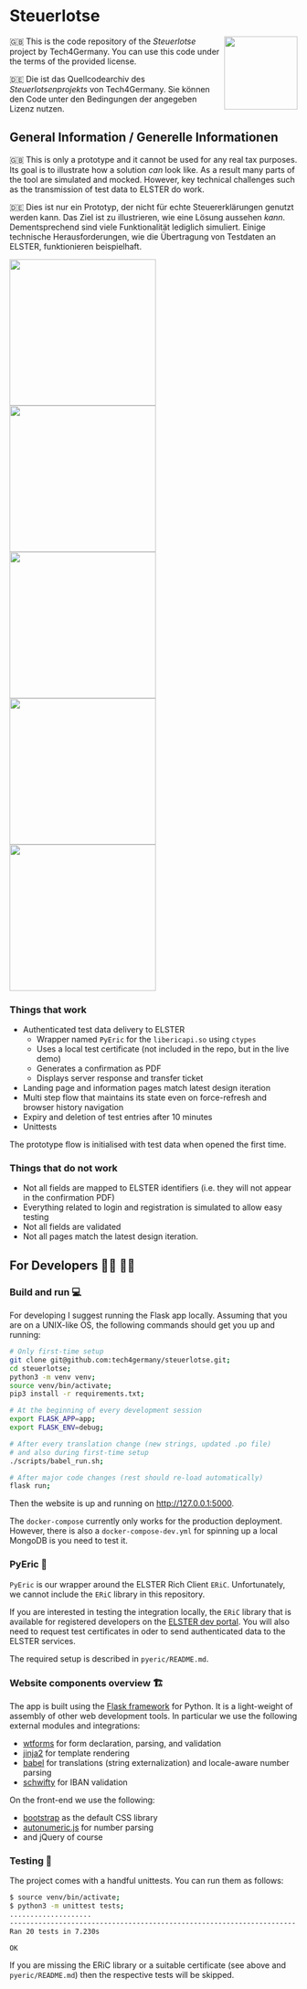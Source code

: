 # Steuerlotse

<img src="documentation/logo_large.png" width="128px" align="right" />

🇬🇧 This is the code repository of the _Steuerlotse_ project by Tech4Germany.
You can use this code under the terms of the provided license.

🇩🇪 Die ist das Quellcodearchiv des _Steuerlotsenprojekts_ von Tech4Germany.
Sie können den Code unter den Bedingungen der angegeben Lizenz nutzen.

## General Information / Generelle Informationen

🇬🇧 This is only a prototype and it cannot be used for any real tax purposes.
Its goal is to illustrate how a solution _can_ look like.
As a result many parts of the tool are simulated and mocked.
However, key technical challenges such as the transmission of test data to ELSTER do work.

🇩🇪 Dies ist nur ein Prototyp, der nicht für echte Steuererklärungen genutzt werden kann.
Das Ziel ist zu illustrieren, wie eine Lösung aussehen _kann_.
Dementsprechend sind viele Funktionalität lediglich simuliert.
Einige technische Herausforderungen, wie die Übertragung von Testdaten an ELSTER, funktionieren beispielhaft.

<a href="documentation/screen_landing_page.png"><img src="documentation/screen_landing_page_small.png" width="256px" /></a>
<a href="documentation/screen_info_page.png"><img src="documentation/screen_info_page_small.png" width="256px" /></a>
<a href="documentation/screen_code_entry.png"><img src="documentation/screen_code_entry_small.png" width="256px" /></a>
<a href="documentation/screen_ack_page.png"><img src="documentation/screen_ack_page_small.png" width="256px" /></a>
<a href="documentation/screen_ack_pdf.png"><img src="documentation/screen_ack_pdf_small.png" width="256px" /></a>

### Things that work

- Authenticated test data delivery to ELSTER
    - Wrapper named `PyEric` for the `libericapi.so` using `ctypes`
    - Uses a local test certificate (not included in the repo, but in the live demo)
    - Generates a confirmation as PDF
    - Displays server response and transfer ticket
- Landing page and information pages match latest design iteration
- Multi step flow that maintains its state even on force-refresh and browser history navigation
- Expiry and deletion of test entries after 10 minutes
- Unittests

The prototype flow is initialised with test data when opened the first time.

### Things that do not work

- Not all fields are mapped to ELSTER identifiers (i.e. they will not appear in the confirmation PDF)
- Everything related to login and registration is simulated to allow easy testing
- Not all fields are validated
- Not all pages match the latest design iteration.


## For Developers 👩‍💻 👨‍💻

### Build and run 💻

For developing I suggest running the Flask app locally. Assuming that you are on a UNIX-like OS, the following commands should get you up and running:

```bash
# Only first-time setup
git clone git@github.com:tech4germany/steuerlotse.git;
cd steuerlotse;
python3 -m venv venv;
source venv/bin/activate;
pip3 install -r requirements.txt;

# At the beginning of every development session
export FLASK_APP=app;
export FLASK_ENV=debug;

# After every translation change (new strings, updated .po file)
# and also during first-time setup
./scripts/babel_run.sh;

# After major code changes (rest should re-load automatically)
flask run;
```

Then the website is up and running on http://127.0.0.1:5000.

The `docker-compose` currently only works for the production deployment. 
However, there is also a `docker-compose-dev.yml` for spinning up a local MongoDB is you need to test it.

### PyEric 🐍

`PyEric` is our wrapper around the ELSTER Rich Client `ERiC`.
Unfortunately, we cannot include the `ERiC` library in this repository.

If you are interested in testing the integration locally, the `ERiC` library that is available for registered developers on the [ELSTER dev portal](https://www.elster.de/elsterweb/infoseite/entwickler).
You will also need to request test certificates in oder to send authenticated data to the ELSTER services.

The required setup is described in `pyeric/README.md`.

### Website components overview 🏗️

The app is built using the [Flask framework](https://flask.palletsprojects.com/en/1.1.x/) for Python. 
It is a light-weight of assembly of other web development tools. 
In particular we use the following external modules and integrations:

 - [wtforms](http://wtforms.simplecodes.com/) for form declaration, parsing, and validation
 - [jinja2](https://jinja.palletsprojects.com/) for template rendering
 - [babel](babel.pocoo.org/) for translations (string externalization) and locale-aware number parsing
 - [schwifty](https://github.com/mdomke/schwifty) for IBAN validation

On the front-end we use the following:
 - [bootstrap](https://getbootstrap.com/) as the default CSS library
 - [autonumeric.js](http://autonumeric.org/) for number parsing
 - and jQuery of course


### Testing 📃

The project comes with a handful unittests. You can run them as follows:

```bash
$ source venv/bin/activate;
$ python3 -m unittest tests;
....................
----------------------------------------------------------------------
Ran 20 tests in 7.230s

OK
```

If you are missing the ERiC library or a suitable certificate (see above and `pyeric/README.md`) then the respective tests will be skipped.

